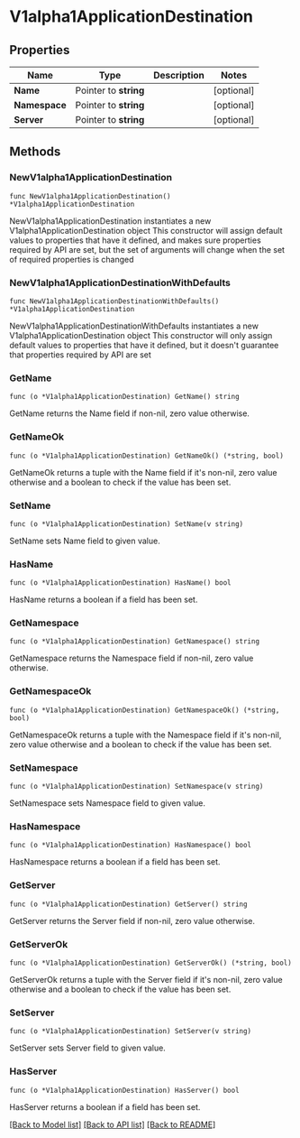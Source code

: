 # V1alpha1ApplicationDestination

## Properties

Name | Type | Description | Notes
------------ | ------------- | ------------- | -------------
**Name** | Pointer to **string** |  | [optional] 
**Namespace** | Pointer to **string** |  | [optional] 
**Server** | Pointer to **string** |  | [optional] 

## Methods

### NewV1alpha1ApplicationDestination

`func NewV1alpha1ApplicationDestination() *V1alpha1ApplicationDestination`

NewV1alpha1ApplicationDestination instantiates a new V1alpha1ApplicationDestination object
This constructor will assign default values to properties that have it defined,
and makes sure properties required by API are set, but the set of arguments
will change when the set of required properties is changed

### NewV1alpha1ApplicationDestinationWithDefaults

`func NewV1alpha1ApplicationDestinationWithDefaults() *V1alpha1ApplicationDestination`

NewV1alpha1ApplicationDestinationWithDefaults instantiates a new V1alpha1ApplicationDestination object
This constructor will only assign default values to properties that have it defined,
but it doesn't guarantee that properties required by API are set

### GetName

`func (o *V1alpha1ApplicationDestination) GetName() string`

GetName returns the Name field if non-nil, zero value otherwise.

### GetNameOk

`func (o *V1alpha1ApplicationDestination) GetNameOk() (*string, bool)`

GetNameOk returns a tuple with the Name field if it's non-nil, zero value otherwise
and a boolean to check if the value has been set.

### SetName

`func (o *V1alpha1ApplicationDestination) SetName(v string)`

SetName sets Name field to given value.

### HasName

`func (o *V1alpha1ApplicationDestination) HasName() bool`

HasName returns a boolean if a field has been set.

### GetNamespace

`func (o *V1alpha1ApplicationDestination) GetNamespace() string`

GetNamespace returns the Namespace field if non-nil, zero value otherwise.

### GetNamespaceOk

`func (o *V1alpha1ApplicationDestination) GetNamespaceOk() (*string, bool)`

GetNamespaceOk returns a tuple with the Namespace field if it's non-nil, zero value otherwise
and a boolean to check if the value has been set.

### SetNamespace

`func (o *V1alpha1ApplicationDestination) SetNamespace(v string)`

SetNamespace sets Namespace field to given value.

### HasNamespace

`func (o *V1alpha1ApplicationDestination) HasNamespace() bool`

HasNamespace returns a boolean if a field has been set.

### GetServer

`func (o *V1alpha1ApplicationDestination) GetServer() string`

GetServer returns the Server field if non-nil, zero value otherwise.

### GetServerOk

`func (o *V1alpha1ApplicationDestination) GetServerOk() (*string, bool)`

GetServerOk returns a tuple with the Server field if it's non-nil, zero value otherwise
and a boolean to check if the value has been set.

### SetServer

`func (o *V1alpha1ApplicationDestination) SetServer(v string)`

SetServer sets Server field to given value.

### HasServer

`func (o *V1alpha1ApplicationDestination) HasServer() bool`

HasServer returns a boolean if a field has been set.


[[Back to Model list]](../README.md#documentation-for-models) [[Back to API list]](../README.md#documentation-for-api-endpoints) [[Back to README]](../README.md)


